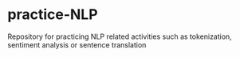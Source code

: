 # practice-NLP
Repository for practicing NLP related activities such as tokenization, sentiment analysis or sentence translation
